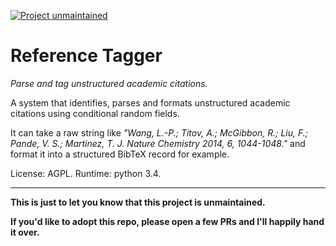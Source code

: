 [![Project unmaintained][unmaintained-image]][unmaintained-url]

[unmaintained-url]: .github/ISSUE_TEMPLATE.md
[unmaintained-image]: https://img.shields.io/badge/project-unmaintained-red.svg

Reference Tagger
================
*Parse and tag unstructured academic citations.*

A system that identifies, parses and formats unstructured academic citations
using conditional random fields.

It can take a raw string like _"Wang, L.-P.; Titov, A.; McGibbon, R.; Liu, F.;
Pande, V. S.; Martinez, T. J. Nature Chemistry 2014, 6, 1044-1048."_ and
format it into a structured BibTeX record for example.

License: AGPL. Runtime: python 3.4.

-------------------------

**This is just to let you know that this project is unmaintained.**

**If you'd like to adopt this repo, please open a few PRs and I'll happily hand
it over.**
